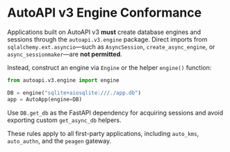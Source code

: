 # AutoAPI v3 Engine Conformance

Applications built on AutoAPI v3 **must** create database engines and sessions
through the `autoapi.v3.engine` package. Direct imports from
`sqlalchemy.ext.asyncio`—such as `AsyncSession`, `create_async_engine`, or
`async_sessionmaker`—are **not permitted**.

Instead, construct an engine via `Engine` or the helper `engine()` function:

```python
from autoapi.v3.engine import engine

DB = engine("sqlite+aiosqlite:///./app.db")
app = AutoApp(engine=DB)
```

Use `DB.get_db` as the FastAPI dependency for acquiring sessions and avoid
exporting custom `get_async_db` helpers.

These rules apply to all first-party applications, including
`auto_kms`, `auto_authn`, and the `peagen` gateway.
